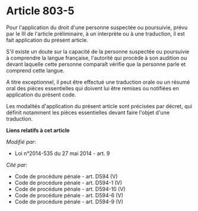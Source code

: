 # Article 803-5

Pour l'application du droit d'une personne suspectée ou poursuivie, prévu par le III de l'article préliminaire, à un
interprète ou à une traduction, il est fait application du présent article.

S'il existe un doute sur la capacité de la personne suspectée ou poursuivie à comprendre la langue française, l'autorité qui
procède à son audition ou devant laquelle cette personne comparaît vérifie que la personne parle et comprend cette langue.

A titre exceptionnel, il peut être effectué une traduction orale ou un résumé oral des pièces essentielles qui doivent lui
être remises ou notifiées en application du présent code.

Les modalités d'application du présent article sont précisées par décret, qui définit notamment les pièces essentielles
devant faire l'objet d'une traduction.

**Liens relatifs à cet article**

_Modifié par_:

  - Loi n°2014-535 du 27 mai 2014 - art. 9

_Cité par_:

  - Code de procédure pénale - art. D594 (V)
  - Code de procédure pénale - art. D594-1 (V)
  - Code de procédure pénale - art. D594-10 (V)
  - Code de procédure pénale - art. D594-6 (V)
  - Code de procédure pénale - art. D594-9 (V)
